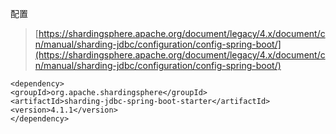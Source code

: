 配置

>[https://shardingsphere.apache.org/document/legacy/4.x/document/cn/manual/sharding-jdbc/configuration/config-spring-boot/](https://shardingsphere.apache.org/document/legacy/4.x/document/cn/manual/sharding-jdbc/configuration/config-spring-boot/)
```plain
<dependency>
<groupId>org.apache.shardingsphere</groupId>
<artifactId>sharding-jdbc-spring-boot-starter</artifactId>
<version>4.1.1</version>
</dependency>
```


